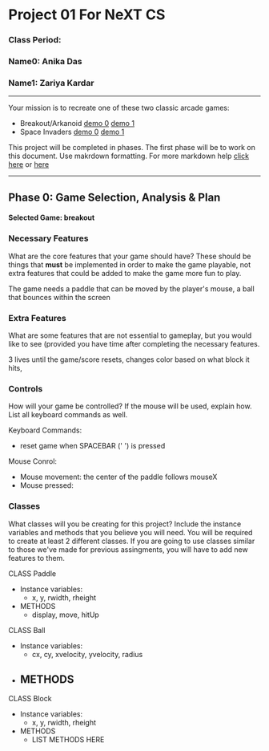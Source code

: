 # Project 01 For NeXT CS
### Class Period:
### Name0: Anika Das
### Name1: Zariya Kardar
---


Your mission is to recreate one of these two classic arcade games:
- Breakout/Arkanoid [demo 0](https://elgoog.im/breakout/)  [demo 1](https://www.crazygames.com/game/atari-breakout)
- Space Invaders [demo 0](https://elgoog.im/space-invaders/) [demo 1](https://www.crazygames.com/game/space-invaders)

This project will be completed in phases. The first phase will be to work on this document. Use makrdown formatting. For more markdown help [click here](https://github.com/adam-p/markdown-here/wiki/Markdown-Cheatsheet) or [here](https://docs.github.com/en/get-started/writing-on-github/getting-started-with-writing-and-formatting-on-github/basic-writing-and-formatting-syntax)


---

## Phase 0: Game Selection, Analysis & Plan

#### Selected Game: breakout

### Necessary Features
What are the core features that your game should have? These should be things that __must__ be implemented in order to make the game playable, not extra features that could be added to make the game more fun to play.

The game needs a paddle that can be moved by the player's mouse, a ball that bounces within the screen

### Extra Features
What are some features that are not essential to gameplay, but you would like to see (provided you have time after completing the necessary features.

3 lives until the game/score resets, changes color based on what block it hits, 


### Controls
How will your game be controlled? If the mouse will be used, explain how. List all keyboard commands as well.

Keyboard Commands:
- reset game when SPACEBAR (' ') is pressed

Mouse Conrol:
- Mouse movement: the center of the paddle follows mouseX
- Mouse pressed:


### Classes
What classes will you be creating for this project? Include the instance variables and methods that you believe you will need. You will be required to create at least 2 different classes. If you are going to use classes similar to those we've made for previous assingments, you will have to add new features to them.

CLASS Paddle
- Instance variables:
  - x, y, rwidth, rheight
- METHODS
  - display, move, hitUp

CLASS Ball
- Instance variables:
  - cx, cy, xvelocity, yvelocity, radius
- METHODS
  - 

CLASS Block
- Instance variables:
  - x, y, rwidth, rheight
- METHODS
  - LIST METHODS HERE
